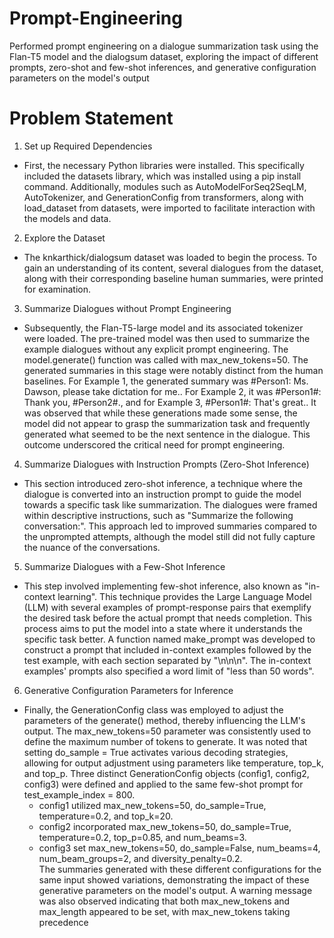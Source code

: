 # Prompt-Engineering
Performed prompt engineering on a dialogue summarization task using the Flan-T5 model and the dialogsum dataset, exploring the impact of different prompts, zero-shot and few-shot inferences, and generative configuration parameters on the model's output

# Problem Statement
1. Set up Required Dependencies
  - First, the necessary Python libraries were installed. This specifically included the datasets library, which was installed using a pip install command. Additionally, modules such as AutoModelForSeq2SeqLM, AutoTokenizer, and GenerationConfig from transformers, along with load_dataset from datasets, were imported to facilitate interaction with the models and data.

2. Explore the Dataset
  - The knkarthick/dialogsum dataset was loaded to begin the process. To gain an understanding of its content, several dialogues from the dataset, along with their corresponding baseline human summaries, were printed for examination. 

3. Summarize Dialogues without Prompt Engineering
  - Subsequently, the Flan-T5-large model and its associated tokenizer were loaded. The pre-trained model was then used to summarize the example dialogues without any explicit prompt engineering. The model.generate() function was called with max_new_tokens=50. The generated summaries in this stage were notably distinct from the human baselines. For Example 1, the generated summary was <pad> #Person1: Ms. Dawson, please take dictation for me.</s>. For Example 2, it was <pad> #Person1#: Thank you, #Person2#.</s>, and for Example 3, <pad> #Person1#: That's great.</s>. It was observed that while these generations made some sense, the model did not appear to grasp the summarization task and frequently generated what seemed to be the next sentence in the dialogue. This outcome underscored the critical need for prompt engineering.

4. Summarize Dialogues with Instruction Prompts (Zero-Shot Inference)
  - This section introduced zero-shot inference, a technique where the dialogue is converted into an instruction prompt to guide the model towards a specific task like summarization. The dialogues were framed within descriptive instructions, such as "Summarize the following conversation:". This approach led to improved summaries compared to the unprompted attempts, although the model still did not fully capture the nuance of the conversations.
    
5. Summarize Dialogues with a Few-Shot Inference
  - This step involved implementing few-shot inference, also known as "in-context learning". This technique provides the Large Language Model (LLM) with several examples of prompt-response pairs that exemplify the desired task before the actual prompt that needs completion. This process aims to put the model into a state where it understands the specific task better. A function named make_prompt was developed to construct a prompt that included in-context examples followed by the test example, with each section separated by "\n\n\n". The in-context examples' prompts also specified a word limit of "less than 50 words". 

6. Generative Configuration Parameters for Inference
  - Finally, the GenerationConfig class was employed to adjust the parameters of the generate() method, thereby influencing the LLM's output. The max_new_tokens=50 parameter was consistently used to define the maximum number of tokens to generate. It was noted that setting do_sample = True activates various decoding strategies, allowing for output adjustment using parameters like temperature, top_k, and top_p. Three distinct GenerationConfig objects (config1, config2, config3) were defined and applied to the same few-shot prompt for test_example_index = 800.
    - config1 utilized max_new_tokens=50, do_sample=True, temperature=0.2, and top_k=20.
    - config2 incorporated max_new_tokens=50, do_sample=True, temperature=0.2, top_p=0.85, and num_beams=3.
    - config3 set max_new_tokens=50, do_sample=False, num_beams=4, num_beam_groups=2, and diversity_penalty=0.2. <br>
  The summaries generated with these different configurations for the same input showed variations, demonstrating the impact of these generative parameters on the model's output. A warning message was also observed indicating that both max_new_tokens and max_length appeared to be set, with max_new_tokens taking precedence
